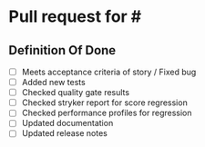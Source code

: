 <!-- Please refer to your issue number here: -->
# Pull request for # <!--Number here-->

<!-- Summary here
     Have a look at: https://github.blog/2015-01-21-how-to-write-the-perfect-pull-request/ -->

## Definition Of Done  

<!-- Please do not forget to check these tasks:
     You can check them if not applicable. -->

- [ ] Meets acceptance criteria of story / Fixed bug
- [ ] Added new tests
- [ ] Checked quality gate results <!-- https://sonarcloud.io/summary/new_code?id=Marvin-Brouwer_FluentSerializer -->
- [ ] Checked stryker report for score regression 
- [ ] Checked performance profiles for regression
- [ ] Updated documentation
- [ ] Updated release notes
